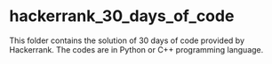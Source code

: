 # hackerrank_30_days_of_code
This folder contains the solution of 30 days of code provided by Hackerrank.
The codes are in Python or C++ programming language.
